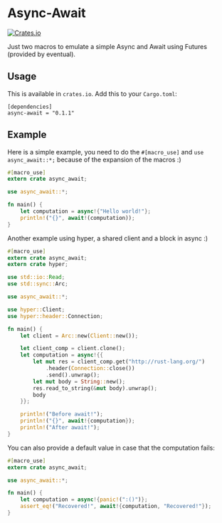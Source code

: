 Async-Await
==========

[![Crates.io](http://img.shields.io/crates/v/async-await.svg)](https://crates.io/crates/async-await)

Just two macros to emulate a simple Async and Await using Futures (provided by eventual).

## Usage

This is available in `crates.io`. Add this to your `Cargo.toml`:

```
[dependencies]
async-await = "0.1.1"
```

## Example

Here is a simple example, you need to do the `#[macro_use]` and `use async_await::*;` because of the expansion of the macros :)

```rust
#[macro_use]
extern crate async_await;

use async_await::*;

fn main() {
    let computation = async!{"Hello world!"};
    println!("{}", await!(computation));
}
```

Another example using hyper, a shared client and a block in async :)

```rust
#[macro_use]
extern crate async_await;
extern crate hyper;

use std::io::Read;
use std::sync::Arc;

use async_await::*;

use hyper::Client;
use hyper::header::Connection;

fn main() {
    let client = Arc::new(Client::new());

    let client_comp = client.clone();
    let computation = async!{{
        let mut res = client_comp.get("http://rust-lang.org/")
            .header(Connection::close())
            .send().unwrap();
        let mut body = String::new();
        res.read_to_string(&mut body).unwrap();
        body
    }};

    println!("Before await!");
    println!("{}", await!{computation});
    println!("After await!");
}
```

You can also provide a default value in case that the computation fails:

```rust
#[macro_use]
extern crate async_await;

use async_await::*;

fn main() {
    let computation = async!{panic!(":()")};
    assert_eq!("Recovered!", await!{computation, "Recovered!"});
}
```
